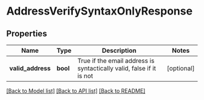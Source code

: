 # AddressVerifySyntaxOnlyResponse

## Properties
Name | Type | Description | Notes
------------ | ------------- | ------------- | -------------
**valid_address** | **bool** | True if the email address is syntactically valid, false if it is not | [optional] 

[[Back to Model list]](../README.md#documentation-for-models) [[Back to API list]](../README.md#documentation-for-api-endpoints) [[Back to README]](../README.md)


